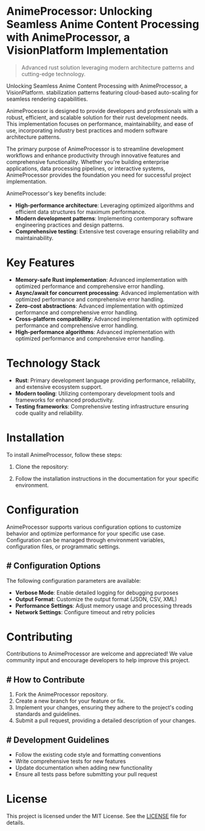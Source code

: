 <!-- fallback_AnimeProcessor_20251021154758_15011 -->

# AnimeProcessor: Unlocking Seamless Anime Content Processing with AnimeProcessor, a VisionPlatform Implementation
> Advanced rust solution leveraging modern architecture patterns and cutting-edge technology.

Unlocking Seamless Anime Content Processing with AnimeProcessor, a VisionPlatform. stabilization patterns featuring cloud-based auto-scaling for seamless rendering capabilities.

AnimeProcessor is designed to provide developers and professionals with a robust, efficient, and scalable solution for their rust development needs. This implementation focuses on performance, maintainability, and ease of use, incorporating industry best practices and modern software architecture patterns.

The primary purpose of AnimeProcessor is to streamline development workflows and enhance productivity through innovative features and comprehensive functionality. Whether you're building enterprise applications, data processing pipelines, or interactive systems, AnimeProcessor provides the foundation you need for successful project implementation.

AnimeProcessor's key benefits include:

* **High-performance architecture**: Leveraging optimized algorithms and efficient data structures for maximum performance.
* **Modern development patterns**: Implementing contemporary software engineering practices and design patterns.
* **Comprehensive testing**: Extensive test coverage ensuring reliability and maintainability.

# Key Features

* **Memory-safe Rust implementation**: Advanced implementation with optimized performance and comprehensive error handling.
* **Async/await for concurrent processing**: Advanced implementation with optimized performance and comprehensive error handling.
* **Zero-cost abstractions**: Advanced implementation with optimized performance and comprehensive error handling.
* **Cross-platform compatibility**: Advanced implementation with optimized performance and comprehensive error handling.
* **High-performance algorithms**: Advanced implementation with optimized performance and comprehensive error handling.

# Technology Stack

* **Rust**: Primary development language providing performance, reliability, and extensive ecosystem support.
* **Modern tooling**: Utilizing contemporary development tools and frameworks for enhanced productivity.
* **Testing frameworks**: Comprehensive testing infrastructure ensuring code quality and reliability.

# Installation

To install AnimeProcessor, follow these steps:

1. Clone the repository:


2. Follow the installation instructions in the documentation for your specific environment.

# Configuration

AnimeProcessor supports various configuration options to customize behavior and optimize performance for your specific use case. Configuration can be managed through environment variables, configuration files, or programmatic settings.

## # Configuration Options

The following configuration parameters are available:

* **Verbose Mode**: Enable detailed logging for debugging purposes
* **Output Format**: Customize the output format (JSON, CSV, XML)
* **Performance Settings**: Adjust memory usage and processing threads
* **Network Settings**: Configure timeout and retry policies

# Contributing

Contributions to AnimeProcessor are welcome and appreciated! We value community input and encourage developers to help improve this project.

## # How to Contribute

1. Fork the AnimeProcessor repository.
2. Create a new branch for your feature or fix.
3. Implement your changes, ensuring they adhere to the project's coding standards and guidelines.
4. Submit a pull request, providing a detailed description of your changes.

## # Development Guidelines

* Follow the existing code style and formatting conventions
* Write comprehensive tests for new features
* Update documentation when adding new functionality
* Ensure all tests pass before submitting your pull request

# License

This project is licensed under the MIT License. See the [LICENSE](https://github.com/Hantan1080/AnimeProcessor/blob/main/LICENSE) file for details.
